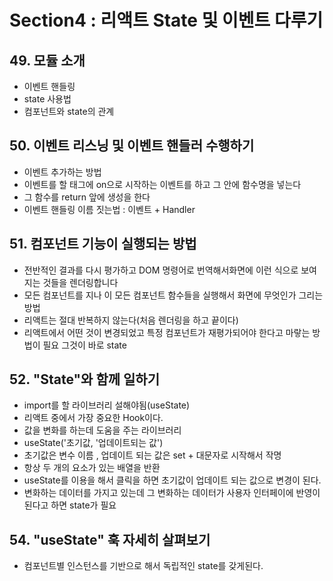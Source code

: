 # Section4 : 리액트 State 및 이벤트 다루기

## 49. 모듈 소개

- 이벤트 핸들링
- state 사용법
- 컴포넌트와 state의 관계

## 50. 이벤트 리스닝 및 이벤트 핸들러 수행하기

- 이벤트 추가하는 방법
- 이벤트를 할 태그에 on으로 시작하는 이벤트를 하고 그 안에 함수명을 넣는다
- 그 함수를 return 앞에 생성을 한다
- 이벤트 핸들링 이름 짓는법 : 이벤트 + Handler

## 51. 컴포넌트 기능이 실행되는 방법

- 전반적인 결과를 다시 평가하고 DOM 명령어로 번역해서화면에 이런 식으로 보여지는 것들을 렌더링합니다
- 모든 컴포넌트를 지나 이 모든 컴포넌트 함수들을 실행해서 화면에 무엇인가 그리는 방법
- 리액트는 절대 반복하지 않는다(처음 렌더링을 하고 끝이다)
- 리액트에서 어떤 것이 변경되었고 특정 컴포넌트가 재평가되어야 한다고 마랗는 방법이 필요
  그것이 바로 state

## 52. "State"와 함께 일하기

- import를 할 라이브러리 설해야됨(useState)
- 리액트 중에서 가장 중요한 Hook이다.
- 값을 변화를 하는데 도움을 주는 라이브러리
- useState('초기값, '업데이트되는 값')
- 초기값은 변수 이름 , 업데이트 되는 값은 set + 대문자로 시작해서 작명
- 항상 두 개의 요소가 있는 배열을 반환
- useState를 이용을 해서 클릭을 하면 초기값이 업데이트 되는 값으로 변경이 된다.
- 변화하는 데이터를 가지고 있는데 그 변화하는 데이터가 사용자 인터페이에 반영이된다고 하면 state가 필요

## 54. "useState" 훅 자세히 살펴보기

- 컴포넌트별 인스턴스를 기반으로 해서 독립적인 state를 갖게된다.

